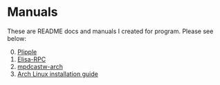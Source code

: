 # Manuals

These are README docs and manuals I created for program. Please see below:

0. [Plipple](./plipple.html)
0. [Elisa-RPC](./elisa-rpc.html)
0. [mpdcastw-arch](./mpdcastw-arch.html)
0. [Arch Linux installation guide](./archlinux-install-guide.html)
